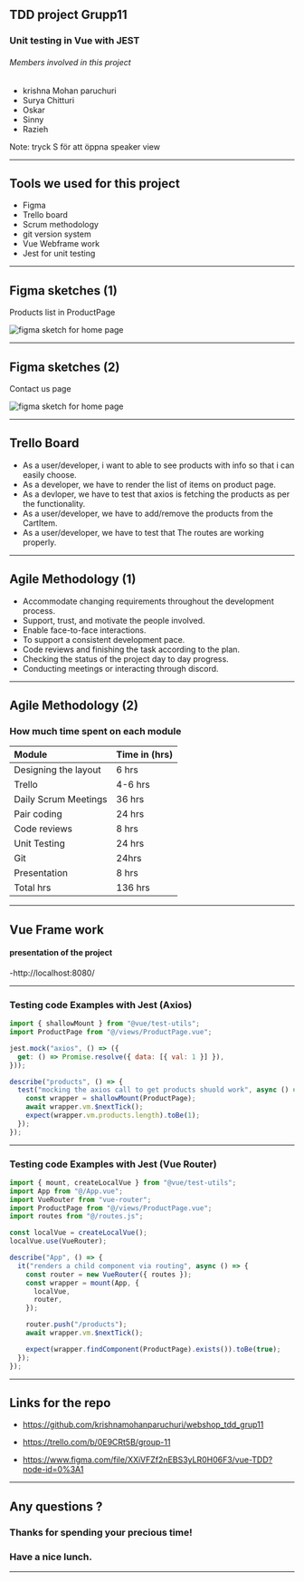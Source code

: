<!-- .slide: class="intro" -->

## TDD project Grupp11

### Unit testing in Vue with JEST

###### Members involved in this project

- krishna Mohan paruchuri <!-- .element: class="fragment" -->
- Surya Chitturi <!-- .element: class="fragment" -->
- Oskar <!-- .element: class="fragment" -->
- Sinny <!-- .element: class="fragment" -->
- Razieh <!-- .element: class="fragment" -->

Note: tryck S för att öppna speaker view

---

<!-- .slide: class="complex pink" -->

## Tools we used for this project <!-- .element: class="fragment" -->

- Figma <!-- .element: class="fragment" -->
- Trello board <!-- .element: class="fragment" -->
- Scrum methodology <!-- .element: class="fragment" -->
- git version system <!-- .element: class="fragment" -->
- Vue Webframe work <!-- .element: class="fragment" -->
- Jest for unit testing <!-- .element: class="fragment" -->

---

<!-- .slide: class="complex pink" -->

## Figma sketches (1)

Products list in ProductPage <!-- .element: class="fragment" -->

![figma sketch for home page](images/products.png) <!-- .element: class="fragment" height="450pt" width="30%" style="font-size: 0.4em !important;" -->

---

<!-- .slide: class="complex pink" -->

## Figma sketches (2)

Contact us page <!-- .element: class="fragment" -->

![figma sketch for home page](images/contactus.png) <!-- .element: class="fragment" height="450pt" style="font-size: 0.4em !important;" -->

---

<!-- .slide: class="complex pink" -->

## Trello Board

- As a user/developer, i want to able to see products with info so that i can easily choose. <!-- .element: class="fragment" style="font-size: 0.8em !important;" -->
- As a developer, we have to render the list of items on product page. <!-- .element: class="fragment" style="font-size: 0.8em !important;" -->
- As a devloper, we have to test that axios is fetching the products as per the functionality. <!-- .element: class="fragment" style="font-size: 0.8em !important;" -->
- As a user/developer, we have to add/remove the products from the CartItem. <!-- .element: class="fragment" style="font-size: 0.8em !important;" -->
- As a user/developer, we have to test that The routes are working properly. <!-- .element: class="fragment" style="font-size: 0.8em !important;" -->

---

<!-- .slide: class="complex pink" -->

## Agile Methodology (1)

- Accommodate changing requirements throughout the development process. <!-- .element: class="fragment" style="font-size: 0.8em !important;" -->
- Support, trust, and motivate the people involved. <!-- .element: class="fragment" style="font-size: 0.8em !important;" -->
- Enable face-to-face interactions. <!-- .element: class="fragment" style="font-size: 0.8em !important;" -->
- To support a consistent development pace. <!-- .element: class="fragment" style="font-size: 0.8em !important;" -->
- Code reviews and finishing the task according to the plan. <!-- .element: class="fragment" style="font-size: 0.7em !important;" -->
- Checking the status of the project day to day progress. <!-- .element: class="fragment" style="font-size: 0.8em !important;" -->
- Conducting meetings or interacting through discord. <!-- .element: class="fragment" style="font-size: 0.8em !important;" -->

---

<!-- .slide: class="complex pink" -->

## Agile Methodology (2)

### How much time spent on each module

| Module               | Time in (hrs) |
| :------------------- | :------------ |
| Designing the layout | 6 hrs         |
| Trello               | 4-6 hrs       |
| Daily Scrum Meetings | 36 hrs        |
| Pair coding          | 24 hrs        |
| Code reviews         | 8 hrs         |
| Unit Testing         | 24 hrs        |
| Git                  | 24hrs         |
| Presentation         | 8 hrs         |
| Total hrs            | 136 hrs       |

<!-- .element: class="fragment" style="font-size: 0.6em !important;" -->

---

<!-- .slide: class="complex pink" -->

## Vue Frame work

#### presentation of the project

-http://localhost:8080/ <!-- .element: class="fragment" style="font-size: 0.9 em !important;" -->

---

<!-- .slide: class="complex pink" -->

### Testing code Examples with Jest (Axios)

```javascript
import { shallowMount } from "@vue/test-utils";
import ProductPage from "@/views/ProductPage.vue";

jest.mock("axios", () => ({
  get: () => Promise.resolve({ data: [{ val: 1 }] }),
}));

describe("products", () => {
  test("mocking the axios call to get products shuold work", async () => {
    const wrapper = shallowMount(ProductPage);
    await wrapper.vm.$nextTick();
    expect(wrapper.vm.products.length).toBe(1);
  });
});
```

---

<!-- .slide: class="complex pink" -->

### Testing code Examples with Jest (Vue Router)

```javascript
import { mount, createLocalVue } from "@vue/test-utils";
import App from "@/App.vue";
import VueRouter from "vue-router";
import ProductPage from "@/views/ProductPage.vue";
import routes from "@/routes.js";

const localVue = createLocalVue();
localVue.use(VueRouter);

describe("App", () => {
  it("renders a child component via routing", async () => {
    const router = new VueRouter({ routes });
    const wrapper = mount(App, {
      localVue,
      router,
    });

    router.push("/products");
    await wrapper.vm.$nextTick();

    expect(wrapper.findComponent(ProductPage).exists()).toBe(true);
  });
});
```

---

<!-- .slide: class="complex pink" -->

## Links for the repo

- https://github.com/krishnamohanparuchuri/webshop_tdd_grup11

- https://trello.com/b/0E9CRt5B/group-11

- https://www.figma.com/file/XXiVFZf2nEBS3yLR0H06F3/vue-TDD?node-id=0%3A1

---

<!-- .slide: class="complex pink" -->

## Any questions ? <!-- .element: class="fragment" -->

### Thanks for spending your precious time! <!-- .element: class="fragment" -->

### Have a nice lunch. <!-- .element: class="fragment" -->

---
